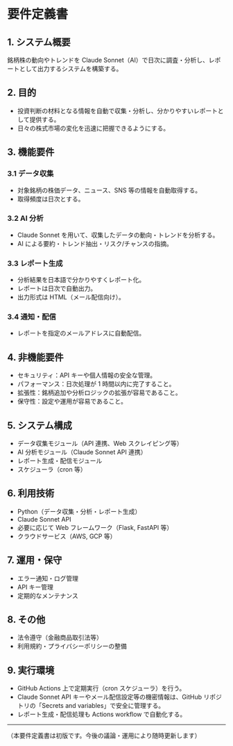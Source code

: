 # 要件定義書

## 1. システム概要

銘柄株の動向やトレンドを Claude Sonnet（AI）で日次に調査・分析し、レポートとして出力するシステムを構築する。

## 2. 目的

- 投資判断の材料となる情報を自動で収集・分析し、分かりやすいレポートとして提供する。
- 日々の株式市場の変化を迅速に把握できるようにする。

## 3. 機能要件

### 3.1 データ収集

- 対象銘柄の株価データ、ニュース、SNS 等の情報を自動取得する。
- 取得頻度は日次とする。

### 3.2 AI 分析

- Claude Sonnet を用いて、収集したデータの動向・トレンドを分析する。
- AI による要約・トレンド抽出・リスク/チャンスの指摘。

### 3.3 レポート生成

- 分析結果を日本語で分かりやすくレポート化。
- レポートは日次で自動出力。
- 出力形式は HTML（メール配信向け）。

### 3.4 通知・配信

- レポートを指定のメールアドレスに自動配信。

## 4. 非機能要件

- セキュリティ：API キーや個人情報の安全な管理。
- パフォーマンス：日次処理が 1 時間以内に完了すること。
- 拡張性：銘柄追加や分析ロジックの拡張が容易であること。
- 保守性：設定や運用が容易であること。

## 5. システム構成

- データ収集モジュール（API 連携、Web スクレイピング等）
- AI 分析モジュール（Claude Sonnet API 連携）
- レポート生成・配信モジュール
- スケジューラ（cron 等）

## 6. 利用技術

- Python（データ収集・分析・レポート生成）
- Claude Sonnet API
- 必要に応じて Web フレームワーク（Flask, FastAPI 等）
- クラウドサービス（AWS, GCP 等）

## 7. 運用・保守

- エラー通知・ログ管理
- API キー管理
- 定期的なメンテナンス

## 8. その他

- 法令遵守（金融商品取引法等）
- 利用規約・プライバシーポリシーの整備

## 9. 実行環境

- GitHub Actions 上で定期実行（cron スケジューラ）を行う。
- Claude Sonnet API キーやメール配信設定等の機密情報は、GitHub リポジトリの「Secrets and variables」で安全に管理する。
- レポート生成・配信処理も Actions workflow で自動化する。

---

（本要件定義書は初版です。今後の議論・運用により随時更新します）
